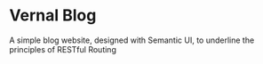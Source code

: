 # Vernal Blog
A simple blog website, designed with Semantic UI, to underline the principles of RESTful Routing 
